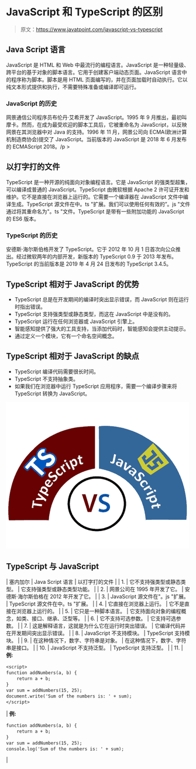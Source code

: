 # JavaScript 和 TypeScript 的区别

> 原文：<https://www.javatpoint.com/javascript-vs-typescript>

## Java Script 语言

JavaScript 是 HTML 和 Web 中最流行的编程语言。JavaScript 是一种轻量级、跨平台的基于对象的脚本语言。它用于创建客户端动态页面。JavaScript 语言中的程序称为脚本。脚本是用 HTML 页面编写的，并在页面加载时自动执行。它以纯文本形式提供和执行，不需要特殊准备或编译即可运行。

### JavaScript 的历史

网景通信公司程序员布伦丹·艾希开发了 JavaScript。1995 年 9 月推出，最初叫摩卡。然而，在成为最受欢迎的脚本工具后，它被重命名为 JavaScript，以反映网景在其浏览器中对 Java 的支持。1996 年 11 月，网景公司向 ECMA(欧洲计算机制造商协会)提交了 JavaScript。当前版本的 JavaScript 是 2018 年 6 月发布的 ECMAScript 2018。/p >

## 以打字打的文件

TypeScript 是一种开源的纯面向对象编程语言。它是 JavaScript 的强类型超集，可以编译成普通的 JavaScript。TypeScript 由微软根据 Apache 2 许可证开发和维护。它不是直接在浏览器上运行的。它需要一个编译器在 JavaScript 文件中编译生成。TypeScript 源文件在中。ts "扩展。我们可以使用任何有效的”。js "文件通过将其重命名为"。ts "文件。TypeScript 是带有一些附加功能的 JavaScript 的 ES6 版本。

### TypeScript 的历史

安德斯·海尔斯伯格开发了 TypeScript。它于 2012 年 10 月 1 日首次向公众推出。经过微软两年的内部开发，新版本的 TypeScript 0.9 于 2013 年发布。TypeScript 的当前版本是 2019 年 4 月 24 日发布的 TypeScript 3.4.5。

## TypeScript 相对于 JavaScript 的优势

*   TypeScript 总是在开发期间的编译时突出显示错误，而 JavaScript 则在运行时指出错误。
*   TypeScript 支持强类型或静态类型，而这在 JavaScript 中是没有的。
*   TypeScript 运行在任何浏览器或 JavaScript 引擎上。
*   智能感知提供了强大的工具支持，当添加代码时，智能感知会提供主动提示。
*   通过定义一个模块，它有一个命名空间概念。

## TypeScript 相对于 JavaScript 的缺点

*   TypeScript 编译代码需要很长时间。
*   TypeScript 不支持抽象类。
*   如果我们在浏览器中运行 TypeScript 应用程序，需要一个编译步骤来将 TypeScript 转换为 JavaScript。

![JavaScript vs TypeScripts](img/ac9fb43473edf9ccdf41606e76f74212.png)

## TypeScript 与 JavaScript

| 塞内加尔 | Java Script 语言 | 以打字打的文件 |
| 1. | 它不支持强类型或静态类型。 | 它支持强类型或静态类型功能。 |
| 2. | 网景公司在 1995 年开发了它。 | 安德斯·海尔斯伯格在 2012 年开发了它。 |
| 3. | JavaScript 源文件在"。js "扩展。 | TypeScript 源文件在中。ts "扩展。 |
| 4. | 它直接在浏览器上运行。 | 它不是直接在浏览器上运行的。 |
| 5. | 它只是一种脚本语言。 | 它支持面向对象的编程概念，如类、接口、继承、泛型等。 |
| 6. | 它不支持可选参数。 | 它支持可选参数。 |
| 7. | 这是解释语言，这就是为什么它在运行时突出错误。 | 它编译代码并在开发期间突出显示错误。 |
| 8. | JavaScript 不支持模块。 | TypeScript 支持模块。 |
| 9. | 在这种情况下，数字、字符串是对象。 | 在这种情况下，数字、字符串是接口。 |
| 10. | JavaScript 不支持泛型。 | TypeScript 支持泛型。 |
| 11. | **例:**

```
<script>
function addNumbers(a, b) {  
    return a + b;  
}  
var sum = addNumbers(15, 25);  
document.write('Sum of the numbers is: ' + sum); 
</script>
```

 | **例:**

```
function addNumbers(a, b) {  
    return a + b;  
}  
var sum = addNumbers(15, 25);  
console.log('Sum of the numbers is: ' + sum);
```

 |